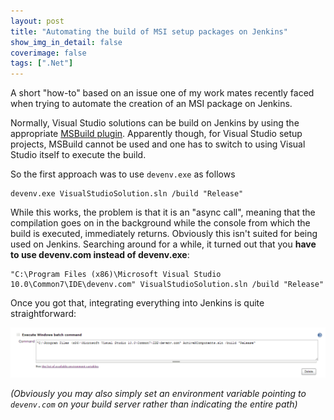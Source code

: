 ```yaml
---
layout: post
title: "Automating the build of MSI setup packages on Jenkins"
show_img_in_detail: false
coverimage: false
tags: [".Net"]
---
```


A short "how-to" based on an issue one of my work mates recently faced when trying to automate the creation of an MSI package on Jenkins.

Normally, Visual Studio solutions can be build on Jenkins by using the appropriate [MSBuild plugin](https://wiki.jenkins-ci.org/display/JENKINS/MSBuild+Plugin). Apparently though, for Visual Studio setup projects, MSBuild cannot be used and one has to switch to using Visual Studio itself to execute the build.

So the first approach was to use `devenv.exe` as follows

    devenv.exe VisualStudioSolution.sln /build "Release"

While this works, the problem is that it is an "async call", meaning that the compilation goes on in the background while the console from which the build is executed, immediately returns. Obviously this isn't suited for being used on Jenkins. Searching around for a while, it turned out that you **have to use devenv.com instead of devenv.exe**:

    "C:\Program Files (x86)\Microsoft Visual Studio 10.0\Common7\IDE\devenv.com" VisualStudioSolution.sln /build "Release"

Once you got that, integrating everything into Jenkins is quite straightforward:

![](/blog/assets/imgs/jekins_setupprojectbuild.png)

_(Obviously you may also simply set an environment variable pointing to `devenv.com` on your build server rather than indicating the entire path)_
